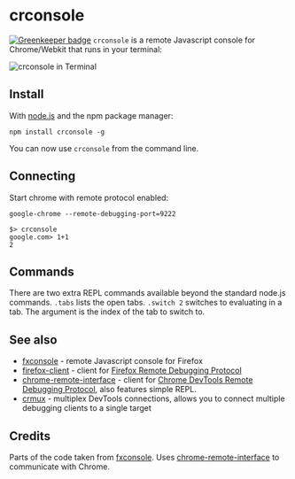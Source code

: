 # crconsole

[![Greenkeeper badge](https://badges.greenkeeper.io/sidorares/crconsole.svg)](https://greenkeeper.io/)
`crconsole` is a remote Javascript console for Chrome/Webkit that runs in your terminal:

![crconsole in Terminal](https://f.cloud.github.com/assets/173025/1191227/f5bae2f4-244b-11e3-8440-6b67fab21004.png)

## Install
With [node.js](http://nodejs.org/) and the npm package manager:

	npm install crconsole -g

You can now use `crconsole` from the command line.

## Connecting

Start chrome with remote protocol enabled:

```
google-chrome --remote-debugging-port=9222
```


```
$> crconsole
google.com> 1+1
2
```

## Commands
There are two extra REPL commands available beyond the standard node.js commands. `.tabs` lists the open tabs. `.switch 2` switches to evaluating in a tab. The argument is the index of the tab to switch to.

## See also
  - [fxconsole](https://github.com/harthur/fxconsole) - remote Javascript console for Firefox
  - [firefox-client](https://github.com/harthur/firefox-client) - client for [Firefox Remote Debugging Protocol](https://wiki.mozilla.org/Remote_Debugging_Protocol)
  - [chrome-remote-interface](https://github.com/cyrus-and/chrome-remote-interface) - client for [Chrome DevTools Remote Debugging Protocol](https://developers.google.com/chrome-developer-tools/docs/protocol/1.0/), also features simple REPL.
  - [crmux](https://github.com/sidorares/crmux) - multiplex DevTools connections, allows you to connect multiple debugging clients to a single target
## Credits
Parts of the code taken from [fxconsole](https://github.com/harthur/fxconsole). Uses [chrome-remote-interface](https://github.com/cyrus-and/chrome-remote-interface) to communicate with Chrome.

